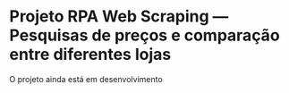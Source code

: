 # Projeto RPA Web Scraping — Pesquisas de preços e comparação entre diferentes lojas

O projeto ainda está em desenvolvimento 
